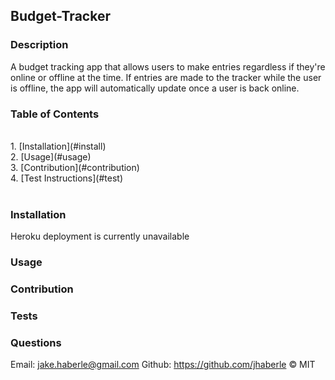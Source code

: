 
  
  ## Budget-Tracker

  ### Description
  A budget tracking app that allows users to make entries regardless if they're online or offline at the time.  If entries are made to the tracker while the user is offline, the app will automatically update once a user is back online.

  ### Table of Contents 
  <br>
  1. [Installation](#install)<br>
  2. [Usage](#usage)<br>
  3. [Contribution](#contribution)<br>
  4. [Test Instructions](#test)<br>
  <br>

  <a name="install"></a> 
  ### Installation
  Heroku deployment is currently unavailable

  <a name="usage"></a>
  ### Usage
  

  <a name="contribution"></a>
  ### Contribution
  

  <a name="test"></a>
  ### Tests
  

  ### Questions

  Email: jake.haberle@gmail.com
  Github: https://github.com/jhaberle
  © MIT 
